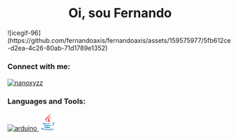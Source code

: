 <h1 align="center">Oi, sou Fernando</h1>
![icegif-96](https://github.com/fernandoaxis/fernandoaxis/assets/159575977/5fb612ce-d2ea-4c26-80ab-71d1789e1352)
<h3 align="left">Connect with me:</h3>
<p align="left">
<a href="https://instagram.com/nanoxyzz" target="blank"><img align="center" src="https://raw.githubusercontent.com/rahuldkjain/github-profile-readme-generator/master/src/images/icons/Social/instagram.svg" alt="nanoxyzz" height="30" width="40" /></a>
</p>

<h3 align="left">Languages and Tools:</h3>
<p align="left"> <a href="https://www.arduino.cc/" target="_blank" rel="noreferrer"> <img src="https://cdn.worldvectorlogo.com/logos/arduino-1.svg" alt="arduino" width="40" height="40"/> </a> <a href="https://www.java.com" target="_blank" rel="noreferrer"> <img src="https://raw.githubusercontent.com/devicons/devicon/master/icons/java/java-original.svg" alt="java" width="40" height="40"/> </a> </p>
